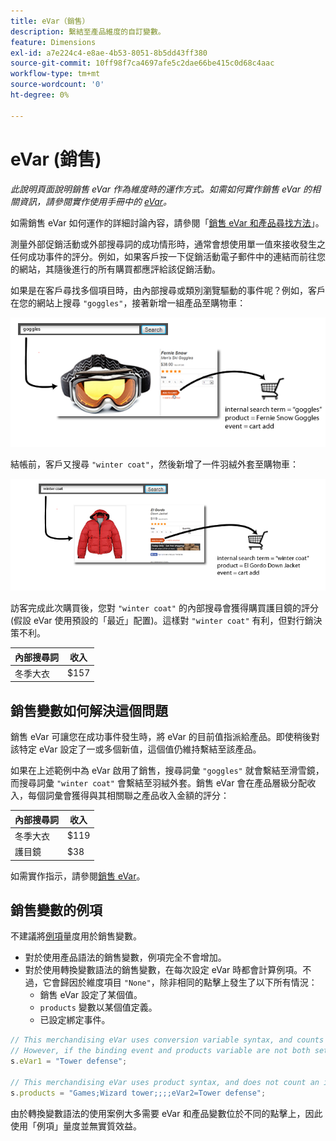 ```yaml
---
title: eVar（銷售）
description: 繫結至產品維度的自訂變數。
feature: Dimensions
exl-id: a7e224c4-e8ae-4b53-8051-8b5dd43ff380
source-git-commit: 10ff98f7ca4697afe5c2dae66be415c0d68c4aac
workflow-type: tm+mt
source-wordcount: '0'
ht-degree: 0%

---
```


# eVar (銷售)

*此說明頁面說明銷售 eVar 作為維度時的運作方式。如需如何實作銷售 eVar 的相關資訊，請參閱實作使用手冊中的 [eVar](/help/implement/vars/page-vars/evar.md)。*

如需銷售 eVar 如何運作的詳細討論內容，請參閱「[銷售 eVar 和產品尋找方法](https://experienceleague.adobe.com/docs/analytics/admin/admin-tools/conversion-variables/merchandising-evars.html?lang=en)」。

測量外部促銷活動或外部搜尋詞的成功情形時，通常會想使用單一值來接收發生之任何成功事件的評分。例如，如果客戶按一下促銷活動電子郵件中的連結而前往您的網站，其隨後進行的所有購買都應評給該促銷活動。

如果是在客戶尋找多個項目時，由內部搜尋或類別瀏覽驅動的事件呢？例如，客戶在您的網站上搜尋 `"goggles"`，接著新增一組產品至購物車：

![護目鏡範例](assets/merch-example-goggles.png)

結帳前，客戶又搜尋 `"winter coat"`，然後新增了一件羽絨外套至購物車：

![外套範例](assets/merch-example-coat.png)

訪客完成此次購買後，您對 `"winter coat"` 的內部搜尋會獲得購買護目鏡的評分 (假設 eVar 使用預設的「最近」配置)。這樣對 `"winter coat"` 有利，但對行銷決策不利。

| 內部搜尋詞 | 收入 |
|---|---|
| 冬季大衣 | $157 |

## 銷售變數如何解決這個問題

銷售 eVar 可讓您在成功事件發生時，將 eVar 的目前值指派給產品。即使稍後對該特定 eVar 設定了一或多個新值，這個值仍維持繫結至該產品。

如果在上述範例中為 eVar 啟用了銷售，搜尋詞彙 `"goggles"` 就會繫結至滑雪鏡，而搜尋詞彙 `"winter coat"` 會繫結至羽絨外套。銷售 eVar 會在產品層級分配收入，每個詞彙會獲得與其相關聯之產品收入金額的評分：

| 內部搜尋詞 | 收入 |
|---|---|
| 冬季大衣 | $119 |
| 護目鏡 | $38 |

如需實作指示，請參閱[銷售 eVar](/help/implement/vars/page-vars/evar-merchandising.md)。

## 銷售變數的例項

不建議將[例項](../metrics/instances.md)量度用於銷售變數。

* 對於使用產品語法的銷售變數，例項完全不會增加。
* 對於使用轉換變數語法的銷售變數，在每次設定 eVar 時都會計算例項。不過，它會歸因於維度項目 `"None"`，除非相同的點擊上發生了以下所有情況：
   * 銷售 eVar 設定了某個值。
   * `products` 變數以某個值定義。
   * 已設定綁定事件。

```js
// This merchandising eVar uses conversion variable syntax, and counts an instance.
// However, if the binding event and products variable are not both set, the instance attributes to "None".
s.eVar1 = "Tower defense";

// This merchandising eVar uses product syntax, and does not count an instance.
s.products = "Games;Wizard tower;;;;eVar2=Tower defense";
```

由於轉換變數語法的使用案例大多需要 eVar 和產品變數位於不同的點擊上，因此使用「例項」量度並無實質效益。

